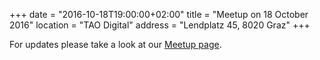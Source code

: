 +++
date = "2016-10-18T19:00:00+02:00"
title = "Meetup on 18 October 2016"
location = "TAO Digital"
address = "Lendplatz 45, 8020 Graz"
+++

For updates please take a look at our
[Meetup page](https://www.meetup.com/Graz-Open-Source-Meetup/events/234808532/).
